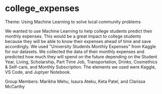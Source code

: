 # college_expenses

Theme: Using Machine Learning to solve local community problems

We wanted to use Machine Learning to help college students predict their monthly expenses. This would be a great impact to college students because they will be able to know their expenses ahead of time and save accordingly.
We used "University Students Monthly Expenses" from Kaggle for our datasets. 
We collected the data of their monthly expenses and predicted how much they will spend on the future depending on the Student Year, Living, Scholarship, Part Time Job, Transportation, Drinks, Cosmethics & Self-care, and Monthly Subscription. 
The elements we used were Kaggle, VS Code, and Juptyer Notebook.

Group Members: Marikha Mehu, Isaura Ateku, Keta Patel, and Clarissa McCarthy

